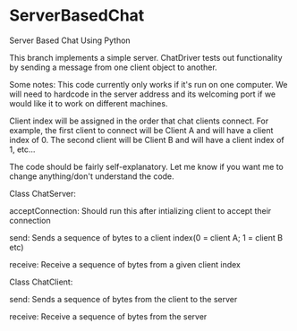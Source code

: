 # ServerBasedChat
Server Based Chat Using Python

This branch implements a simple server. ChatDriver tests out functionality by sending a message from one client object to another.

Some notes: 
This code currently only works if it's run on one computer. We will need to hardcode in the server address and its welcoming 
port if we would like it to work on different machines.

Client index will be assigned in the order that chat clients connect. For example, the first client to connect will be Client A and will have a client index of 0. The second client will be Client B and will have a client index of 1, etc...

The code should be fairly self-explanatory. Let me know if you want me to change anything/don't understand the code.

Class ChatServer:

  acceptConnection: Should run this after intializing client to accept their connection
  
  send: Sends a sequence of bytes to a client index(0 = client A; 1 = client B etc)
  
  receive: Receive a sequence of bytes from a given client index

Class ChatClient:

  send: Sends a sequence of bytes from the client to the server
  
  receive: Receive a sequence of bytes from the server
